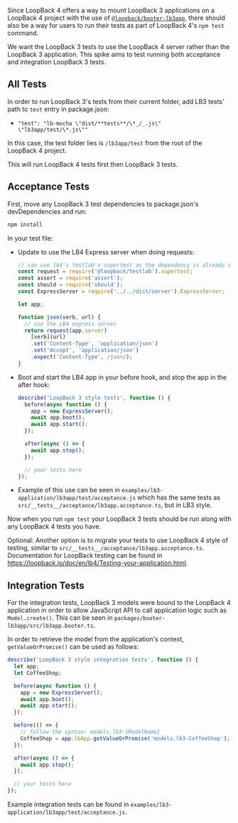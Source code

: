 Since LoopBack 4 offers a way to mount LoopBack 3 applications on a LoopBack 4
project with the use of
[`@loopback/booter-lb3app`](https://github.com/strongloop/loopback-next/tree/master/packages/booter-lb3app),
there should also be a way for users to run their tests as part of LoopBack 4's
`npm test` command.

We want the LoopBack 3 tests to use the LoopBack 4 server rather than the
LoopBack 3 application. This spike aims to test running both acceptance and
integration LoopBack 3 tests.

## All Tests

In order to run LoopBack 3's tests from their current folder, add LB3 tests'
path to `test` entry in package.json:

- `"test": "lb-mocha \"dist/**tests**/\*_/_.js\" \"lb3app/test/\*.js\""`

In this case, the test folder lies is `/lb3app/test` from the root of the
LoopBack 4 project.

This will run LoopBack 4 tests first then LoopBack 3 tests.

## Acceptance Tests

First, move any LoopBack 3 test dependencies to package.json's devDependencies
and run:

```sh
npm install
```

In your test file:

- Update to use the LB4 Express server when doing requests:

  ```ts
  // can use lb4's testlab's supertest as the dependency is already installed
  const request = require('@loopback/testlab').supertest;
  const assert = require('assert');
  const should = require('should');
  const ExpressServer = require('../../dist/server').ExpressServer;

  let app;

  function json(verb, url) {
    // use the LB4 express server
    return request(app.server)
      [verb](url)
      .set('Content-Type', 'application/json')
      .set('Accept', 'application/json')
      .expect('Content-Type', /json/);
  }
  ```

- Boot and start the LB4 app in your before hook, and stop the app in the after
  hook:

  ```ts
  describe('LoopBack 3 style tests', function () {
    before(async function () {
      app = new ExpressServer();
      await app.boot();
      await app.start();
    });

    after(async () => {
      await app.stop();
    });

    // your tests here
  });
  ```

- Example of this use can be seen in
  `examples/lb3-application/lb3app/test/acceptance.js` which has the same tests
  as `src/__tests__/acceptance/lb3app.acceptance.ts`, but in LB3 style.

Now when you run `npm test` your LoopBack 3 tests should be run along with any
LoopBack 4 tests you have.

Optional: Another option is to migrate your tests to use LoopBack 4 style of
testing, similar to `src/__tests__/acceptance/lb3app.acceptance.ts`.
Documentation for LoopBack testing can be found in
https://loopback.io/doc/en/lb4/Testing-your-application.html.

## Integration Tests

For the integration tests, LoopBack 3 models were bound to the LoopBack 4
application in order to allow JavaScript API to call application logic such as
`Model.create()`. This can be seen in
`packages/booter-lb3app/src/lb3app.booter.ts`.

In order to retrieve the model from the application's context,
`getValueOrPromise()` can be used as follows:

```ts
describe('LoopBack 3 style integration tests', function () {
  let app;
  let CoffeeShop;

  before(async function () {
    app = new ExpressServer();
    await app.boot();
    await app.start();
  });

  before(() => {
    // follow the syntax: models.lb3-{ModelName}
    CoffeeShop = app.lbApp.getValueOrPromise('models.lb3-CoffeeShop');
  });

  after(async () => {
    await app.stop();
  });

  // your tests here
});
```

Example integration tests can be found in
`examples/lb3-application/lb3app/test/acceptance.js`.
